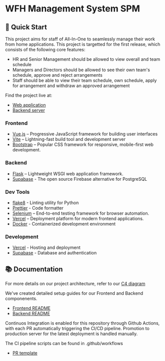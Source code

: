 
# WFH Management System SPM

## 🚀 Quick Start

This project aims for staff of All-In-One to seamlessly manage their work from home applications. This project is targetted for the first release, which consists of the following core features:

- HR and Senior Management should be allowed to view overall and team schedule
- Managers and Directors should be allowed to see their own team's schedule, approve and reject arrangements
- Staff should be able to view their team schedule, own schedule, apply for arrangement and withdraw an approved arrangement

Find the project live at:

- [Web application](https://spm-mee-rebus.vercel.app/)
- [Backend server](https://earnest-grace-production-04af.up.railway.app/home)

### Frontend

- [Vue.js](https://vuejs.org/) – Progressive JavaScript framework for building user interfaces
- [Vite](https://vitejs.dev/) – Lightning-fast build tool and development server
- [Bootstrap](https://getbootstrap.com/) – Popular CSS framework for responsive, mobile-first web development.

### Backend

- [Flask](https://flask.palletsprojects.com/) – Lightweight WSGI web application framework.
- [Supabase](https://supabase.com/) - The open source Firebase alternative for
  PostgreSQL

### Dev Tools

- [flake8](https://flake8.pycqa.org/en/latest/) - Linting utility for Python
- [Prettier](https://prettier.io/) - Code formatter
- [Selenium](https://www.selenium.dev/) – End-to-end testing framework for browser automation.
- [Vercel](https://vercel.com/) – Deployment platform for modern frontend applications.
- [Docker](https://www.docker.com/) - Containerized development environment

### Development

- [Vercel](https://vercel.com/) - Hosting and deployment
- [Supabase](https://supabase.com/) - Database and authentication

## 📚 Documentation

For more details on our project architecture, refer to our [C4 diagram](https://drive.google.com/file/d/1vJXdjTIHsBkzjJ09ZdxLewhopmxx2CXq/view?usp=drive_link)

We've created detailed setup guides for our Frontend and Backend componenents.

- [Frontend README](https://github.com/Dayment/SPM-MeeRebus/blob/main/SPM-MeeRebus/README.md)
- [Backend README](https://github.com/Dayment/SPM-MeeRebus/blob/main/backend/README.md)

Continuos Integration is enabled for this repository through Github Actions, with each PR automatically triggering the CI/CD pipeline. Promotion to production server for the latest deployment is handled manually.

The CI pipeline scripts can be found in .github/workflows

- [PR template](https://github.com/Dayment/SPM-MeeRebus/blob/main/.github/PULL_REQUEST_TEMPLATE.md)

